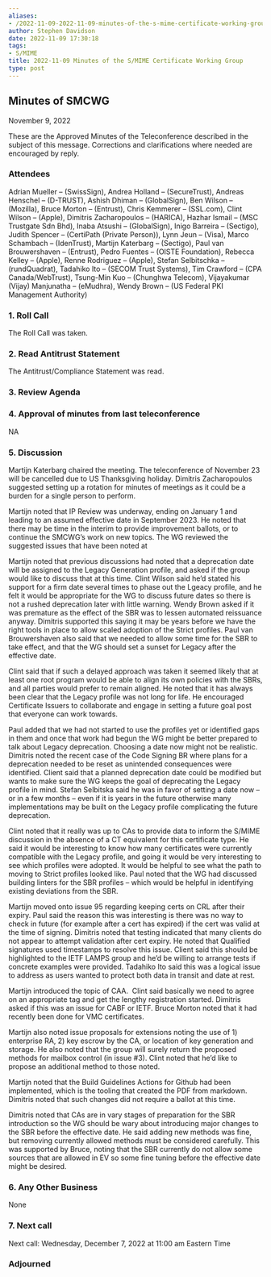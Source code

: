 ```yaml
---
aliases:
- /2022-11-09-2022-11-09-minutes-of-the-s-mime-certificate-working-group/
author: Stephen Davidson
date: 2022-11-09 17:30:18
tags:
- S/MIME
title: 2022-11-09 Minutes of the S/MIME Certificate Working Group
type: post
---
```


## Minutes of SMCWG 

November 9, 2022

These are the Approved Minutes of the Teleconference described in the subject of this message. Corrections and clarifications where needed are encouraged by reply.

### Attendees 

Adrian Mueller – (SwissSign), Andrea Holland – (SecureTrust), Andreas Henschel – (D-TRUST), Ashish Dhiman – (GlobalSign), Ben Wilson – (Mozilla), Bruce Morton – (Entrust), Chris Kemmerer – (SSL.com), Clint Wilson – (Apple), Dimitris Zacharopoulos – (HARICA), Hazhar Ismail – (MSC Trustgate Sdn Bhd), Inaba Atsushi – (GlobalSign), Inigo Barreira – (Sectigo), Judith Spencer – (CertiPath (Private Person)), Lynn Jeun – (Visa), Marco Schambach – (IdenTrust), Martijn Katerbarg – (Sectigo), Paul van Brouwershaven – (Entrust), Pedro Fuentes – (OISTE Foundation), Rebecca Kelley – (Apple), Renne Rodriguez – (Apple), Stefan Selbitschka – (rundQuadrat), Tadahiko Ito – (SECOM Trust Systems), Tim Crawford – (CPA Canada/WebTrust), Tsung-Min Kuo – (Chunghwa Telecom), Vijayakumar (Vijay) Manjunatha – (eMudhra), Wendy Brown – (US Federal PKI Management Authority)

### 1. Roll Call 

The Roll Call was taken.

### 2. Read Antitrust Statement 

The Antitrust/Compliance Statement was read.

### 3. Review Agenda 

### 4. Approval of minutes from last teleconference 

NA

### 5. Discussion 

Martijn Katerbarg chaired the meeting. The teleconference of November 23 will be cancelled due to US Thanksgiving holiday. Dimitris Zacharopoulos suggested setting up a rotation for minutes of meetings as it could be a burden for a single person to perform.

Martijn noted that IP Review was underway, ending on January 1 and leading to an assumed effective date in September 2023. He noted that there may be time in the interim to provide improvement ballots, or to continue the SMCWG’s work on new topics. The WG reviewed the suggested issues that have been noted at

Martijn noted that previous discussions had noted that a deprecation date will be assigned to the Legacy Generation profile, and asked if the group would like to discuss that at this time. Clint Wilson said he’d stated his support for a firm date several times to phase out the Lgeacy profile, and he felt it would be appropriate for the WG to discuss future dates so there is not a rushed deprecation later with little warning. Wendy Brown asked if it was premature as the effect of the SBR was to lessen automated reissuance anyway. Dimitris supported this saying it may be years before we have the right tools in place to allow scaled adoption of the Strict profiles. Paul van Brouwershaven also said that we needed to allow some time for the SBR to take effect, and that the WG should set a sunset for Legacy after the effective date.

Clint said that if such a delayed approach was taken it seemed likely that at least one root program would be able to align its own policies with the SBRs, and all parties would prefer to remain aligned. He noted that it has always been clear that the Legacy profile was not long for life. He encouraged Certificate Issuers to collaborate and engage in setting a future goal post that everyone can work towards.

Paul added that we had not started to use the profiles yet or identified gaps in them and once that work had begun the WG might be better prepared to talk about Legacy deprecation. Choosing a date now might not be realistic. Dimitris noted the recent case of the Code Signing BR where plans for a deprecation needed to be reset as unintended consequences were identified. Client said that a planned deprecation date could be modified but wants to make sure the WG keeps the goal of deprecating the Legacy profile in mind. Stefan Selbitska said he was in favor of setting a date now – or in a few months – even if it is years in the future otherwise many implementations may be built on the Legacy profile complicating the future deprecation.

Clint noted that it really was up to CAs to provide data to inform the S/MIME discussion in the absence of a CT equivalent for this certificate type. He said it would be interesting to know how many certificates were currently compatible with the Legacy profile, and going it would be very interesting to see which profiles were adopted. It would be helpful to see what the path to moving to Strict profiles looked like. Paul noted that the WG had discussed building linters for the SBR profiles – which would be helpful in identifying existing deviations from the SBR.

Martijn moved onto issue 95 regarding keeping certs on CRL after their expiry. Paul said the reason this was interesting is there was no way to check in future (for example after a cert has expired) if the cert was valid at the time of signing. Dimitris noted that testing indicated that many clients do not appear to attempt validation after cert expiry. He noted that Qualified signatures used timestamps to resolve this issue. Client said this should be highlighted to the IETF LAMPS group and he’d be willing to arrange tests if concrete examples were provided. Tadahiko Ito said this was a logical issue to address as users wanted to protect both data in transit and date at rest.

Martijn introduced the topic of CAA.  Clint said basically we need to agree on an appropriate tag and get the lengthy registration started. Dimitris asked if this was an issue for CABF or IETF. Bruce Morton noted that it had recently been done for VMC certificates.

Martijn also noted issue proposals for extensions noting the use of 1) enterprise RA, 2) key escrow by the CA, or location of key generation and storage. He also noted that the group will surely return the proposed methods for mailbox control (in issue #3). Clint noted that he’d like to propose an additional method to those noted.

Martijn noted that the Build Guidelines Actions for Github had been implemented, which is the tooling that created the PDF from markdown. Dimitris noted that such changes did not require a ballot at this time.

Dimitris noted that CAs are in vary stages of preparation for the SBR introduction so the WG should be wary about introducing major changes to the SBR before the effective date. He said adding new methods was fine, but removing currently allowed methods must be considered carefully. This was supported by Bruce, noting that the SBR currently do not allow some sources that are allowed in EV so some fine tuning before the effective date might be desired.

### 6. Any Other Business 

None

### 7. Next call 

Next call: Wednesday, December 7, 2022 at 11:00 am Eastern Time

### Adjourned